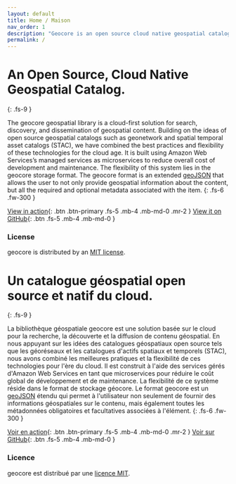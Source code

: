 ```yaml
---
layout: default
title: Home / Maison
nav_order: 1
description: "Geocore is an open source cloud native geospatial catalog hosted on AWS / Geocore est un catalogue géospatial natif cloud open source hébergé sur AWS"
permalink: /
---
```


# An Open Source, Cloud Native Geospatial Catalog.
{: .fs-9 }

The geocore geospatial library is a cloud-first solution for search, discovery, and dissemination of geospatial content. Building on the ideas of open source geospatial catalogs such as geonetwork and spatial temporal asset catalogs (STAC), we have combined the best practices and flexibility of these technologies for the cloud age. It is built using Amazon Web Services’s managed services as microservices to reduce overall cost of development and maintenance. The flexibility of this system lies in the geocore storage format. The geocore format is an extended [geoJSON](https://geojson.org/) that allows the user to not only provide geospatial information about the content, but all the required and optional metadata associated with the item.
{: .fs-6 .fw-300 }

[View in action](https://app.geo.ca/){: .btn .btn-primary .fs-5 .mb-4 .mb-md-0 .mr-2 } [View it on GitHub](https://canadian-geospatial-platform.github.io/geocore/){: .btn .fs-5 .mb-4 .mb-md-0 }

### License

geocore is distributed by an [MIT license](https://github.com/canadian-geospatial-platform/geocore/tree/main/LICENSE.txt).


# Un catalogue géospatial open source et natif du cloud.
{: .fs-9 }

La bibliothèque géospatiale geocore est une solution basée sur le cloud pour la recherche, la découverte et la diffusion de contenu géospatial. En nous appuyant sur les idées des catalogues géospatiaux open source tels que les géoréseaux et les catalogues d'actifs spatiaux et temporels (STAC), nous avons combiné les meilleures pratiques et la flexibilité de ces technologies pour l'ère du cloud. Il est construit à l'aide des services gérés d'Amazon Web Services en tant que microservices pour réduire le coût global de développement et de maintenance. La flexibilité de ce système réside dans le format de stockage géocore. Le format geocore est un [geoJSON](https://geojson.org/) étendu qui permet à l'utilisateur non seulement de fournir des informations géospatiales sur le contenu, mais également toutes les métadonnées obligatoires et facultatives associées à l'élément.
{: .fs-6 .fw-300 }

[Voir en action](https://app.geo.ca/){: .btn .btn-primary .fs-5 .mb-4 .mb-md-0 .mr-2 } [Voir sur GitHub](https://canadian-geospatial-platform.github.io/geocore/){: .btn .fs-5 .mb-4 .mb-md-0 }

### Licence

geocore est distribué par une [licence MIT](https://github.com/canadian-geospatial-platform/geocore/tree/main/LICENSE.txt).
